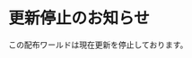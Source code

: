 # 更新停止のお知らせ

この配布ワールドは現在更新を停止しております。

<!-- # はじめまして AKHStudio です！

一時期テレビでやっていた密告中の再現ワールドです！

初めての作成で結構大規模なものになってしまいました！

楽しんでいただけたらなと思います！

～始め方～

1.チャットに「!start」と入力！（スタートアイテムを取得出来ます）

2.階段を登った先にある参加または観戦エリアに入る

3.スタートアイテムを持った状態でアイテム使用！

---説明(ワールド内に本がありますが一応ここにも載せておきます)---

～このワールドについて～

このワールドは某テレビ番組で行われていた「密告中」というゲームをマインクラフトでできるように再現したワールドとなっております。

～ルール説明～

スタートすると全プレイヤーの背中に２ケタの背番号が貼られます。自分の背中の番号を見られないように、他のプレイヤーの番号をスマホで密告することで、そのプレイヤーを追放することができます。そして、最後の一人になったプレイヤーが勝利となります。

また、制限時間の３０分を過ぎても決着がつかなかった場合、全員ゲームオーバーとなります。

～各アイテムの説明～

-   スマホ：密告、チャット、ミッションの確認ができるアイテムです。
-   望遠鏡：マイクラに元からある望遠鏡です。
-   ゲームを降参する：ジャンプキーを押しながら使用することで発動します。その名の通りゲームを降参することができます。
-   ゲームを開始する：チャットに「!start」と入力すると入手可能、「参加」または「観戦」エリアに入って使用するとゲームをスタートできます

～注意事項～

-   このゲームは２人以上で遊んでください。（最大１ 5 人まで遊べます）

-   屋根の上に上らないでください。（基本的に上れないようにしてあります）
-   マップ内のオブジェクトは破壊しないでください。（基本的に破壊できないようにしてあります）
-   コマンドは使用しないでください。（使用可能なコマンドはチャットで !help と入力することで確認できます）
-   アドオンに関しての自作発言及び二次配布は禁止です。
-   ワールドに関しましては製作者様の投稿をご覧ください。景観マップ　[… 和風建築「霧の荘」…](https://minecraft-mcworld.com/31597/)

-   動画投稿や配信は基本的に自由ですが、ここのコメント欄もしくは AKHstudio のディスコードサーバーで一言お声をかけて頂けると幸いです。
-   バグ報告や要望につきましてもここのコメント欄か AKHstudio のディスコードサーバーに返信をお願いします。

～お借りした素材～

-   マップ

> 景観マップ　[… 和風建築「霧の荘」…](https://minecraft-mcworld.com/31597/)　 inuinu3 様

-   効果音

> On-Jin ～音人～様

> ポケットサウンド様

～製作者～

-   アドオン

> AKIsan0725

> tako1dayo

-   ＨＵＢ

> Harupon

～デバッガー～

> 小宮山ナルヶ崎 さん -->
